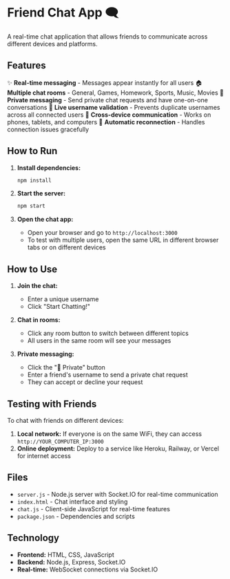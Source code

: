 # Friend Chat App 🗨️

A real-time chat application that allows friends to communicate across different devices and platforms.

## Features

✨ **Real-time messaging** - Messages appear instantly for all users
🏠 **Multiple chat rooms** - General, Games, Homework, Sports, Music, Movies
💬 **Private messaging** - Send private chat requests and have one-on-one conversations
👥 **Live username validation** - Prevents duplicate usernames across all connected users
📱 **Cross-device communication** - Works on phones, tablets, and computers
🔄 **Automatic reconnection** - Handles connection issues gracefully

## How to Run

1. **Install dependencies:**
   ```bash
   npm install
   ```

2. **Start the server:**
   ```bash
   npm start
   ```

3. **Open the chat app:**
   - Open your browser and go to `http://localhost:3000`
   - To test with multiple users, open the same URL in different browser tabs or on different devices

## How to Use

1. **Join the chat:**
   - Enter a unique username
   - Click "Start Chatting!"

2. **Chat in rooms:**
   - Click any room button to switch between different topics
   - All users in the same room will see your messages

3. **Private messaging:**
   - Click the "💬 Private" button
   - Enter a friend's username to send a private chat request
   - They can accept or decline your request

## Testing with Friends

To chat with friends on different devices:

1. **Local network:** If everyone is on the same WiFi, they can access `http://YOUR_COMPUTER_IP:3000`
2. **Online deployment:** Deploy to a service like Heroku, Railway, or Vercel for internet access

## Files

- `server.js` - Node.js server with Socket.IO for real-time communication
- `index.html` - Chat interface and styling
- `chat.js` - Client-side JavaScript for real-time features
- `package.json` - Dependencies and scripts

## Technology

- **Frontend:** HTML, CSS, JavaScript
- **Backend:** Node.js, Express, Socket.IO
- **Real-time:** WebSocket connections via Socket.IO